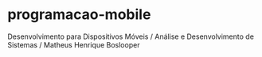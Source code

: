 # programacao-mobile

Desenvolvimento para Dispositivos Móveis / Análise e Desenvolvimento de Sistemas / Matheus Henrique Boslooper
